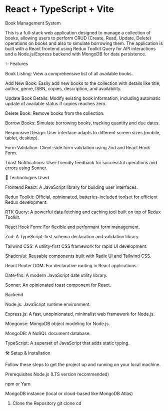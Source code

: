 # React + TypeScript + Vite

Book Management System

This is a full-stack web application designed to manage a collection of books, allowing users to perform CRUD (Create, Read, Update, Delete) operations on books and also to simulate borrowing them. The application is built with a React frontend using Redux Toolkit Query for API interactions and a Node.js/Express backend with MongoDB for data persistence.

✨ Features

Book Listing: View a comprehensive list of all available books.

Add New Book: Easily add new books to the collection with details like title, author, genre, ISBN, copies, description, and availability.

Update Book Details: Modify existing book information, including automatic update of available status if copies reaches zero.

Delete Book: Remove books from the collection.

Borrow Books: Simulate borrowing books, tracking quantity and due dates.

Responsive Design: User interface adapts to different screen sizes (mobile, tablet, desktop).

Form Validation: Client-side form validation using Zod and React Hook Form.

Toast Notifications: User-friendly feedback for successful operations and errors using Sonner.

🚀 Technologies Used

Frontend
React: A JavaScript library for building user interfaces.

Redux Toolkit: Official, opinionated, batteries-included toolset for efficient Redux development.

RTK Query: A powerful data fetching and caching tool built on top of Redux Toolkit.

React Hook Form: For flexible and performant form management.

Zod: A TypeScript-first schema declaration and validation library.

Tailwind CSS: A utility-first CSS framework for rapid UI development.

Shadcn/ui: Reusable components built with Radix UI and Tailwind CSS.

React Router DOM: For declarative routing in React applications.

Date-fns: A modern JavaScript date utility library.

Sonner: An opinionated toast component for React.

Backend

Node.js: JavaScript runtime environment.

Express.js: A fast, unopinionated, minimalist web framework for Node.js.

Mongoose: MongoDB object modeling for Node.js.

MongoDB: A NoSQL document database.

TypeScript: A superset of JavaScript that adds static typing.

🛠️ Setup & Installation

Follow these steps to get the project up and running on your local machine.

Prerequisites
Node.js (LTS version recommended)

npm or Yarn

MongoDB instance (local or cloud-based like MongoDB Atlas)

1. Clone the Repository
git clone <your-repo-url>
cd <your-project-folder>
